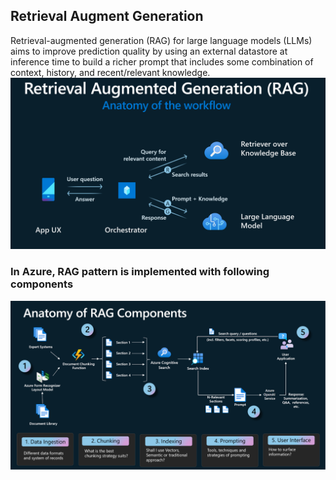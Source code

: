 ## Retrieval Augment Generation

Retrieval-augmented generation (RAG) for large language models (LLMs) aims to improve prediction quality by using an external datastore at inference time to build a richer prompt that includes some combination of context, history, and recent/relevant knowledge.
<img width="600"  src="../../media/RAG_Workflow.png">

### In Azure, RAG pattern is implemented with following components

<img width="600"  src="../../media/RAG_Components.png">

